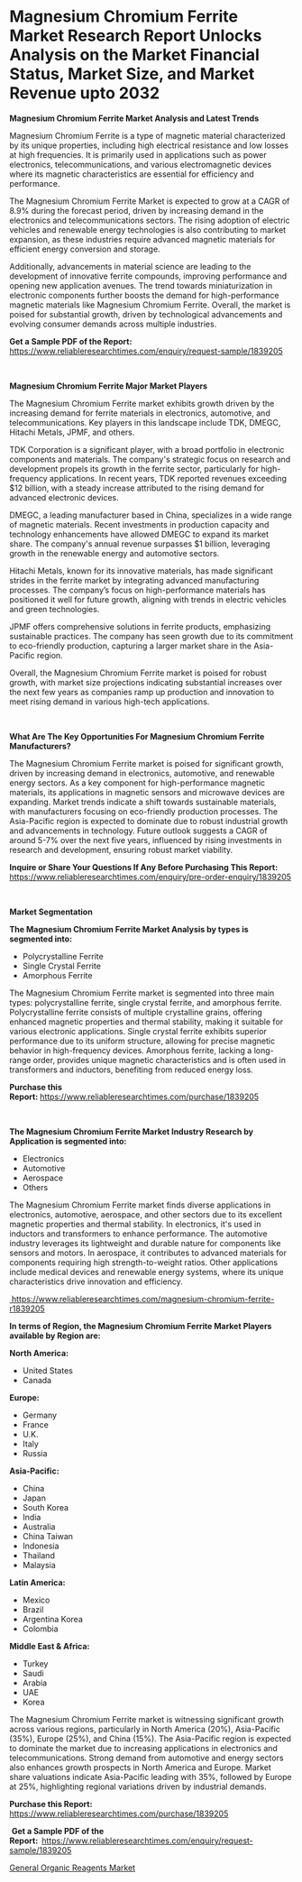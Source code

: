 <p><h1>Magnesium Chromium Ferrite Market Research Report Unlocks Analysis on the Market Financial Status, Market Size, and Market Revenue upto 2032</h1></p><p><strong>Magnesium Chromium Ferrite Market Analysis and Latest Trends</strong></p>
<p><p>Magnesium Chromium Ferrite is a type of magnetic material characterized by its unique properties, including high electrical resistance and low losses at high frequencies. It is primarily used in applications such as power electronics, telecommunications, and various electromagnetic devices where its magnetic characteristics are essential for efficiency and performance.</p><p>The Magnesium Chromium Ferrite Market is expected to grow at a CAGR of 8.9% during the forecast period, driven by increasing demand in the electronics and telecommunications sectors. The rising adoption of electric vehicles and renewable energy technologies is also contributing to market expansion, as these industries require advanced magnetic materials for efficient energy conversion and storage.</p><p>Additionally, advancements in material science are leading to the development of innovative ferrite compounds, improving performance and opening new application avenues. The trend towards miniaturization in electronic components further boosts the demand for high-performance magnetic materials like Magnesium Chromium Ferrite. Overall, the market is poised for substantial growth, driven by technological advancements and evolving consumer demands across multiple industries.</p></p>
<p><strong>Get a Sample PDF of the Report:&nbsp;</strong> <a href="https://www.reliableresearchtimes.com/enquiry/request-sample/1839205?utm_campaign=2176&utm_medium=2&utm_source=Github&utm_content=ia&utm_term=03022025&utm_id=magnesium-chromium-ferrite">https://www.reliableresearchtimes.com/enquiry/request-sample/1839205</a></p>
<p>&nbsp;</p>
<p><strong>Magnesium Chromium Ferrite Major Market Players</strong></p>
<p><p>The Magnesium Chromium Ferrite market exhibits growth driven by the increasing demand for ferrite materials in electronics, automotive, and telecommunications. Key players in this landscape include TDK, DMEGC, Hitachi Metals, JPMF, and others.</p><p>TDK Corporation is a significant player, with a broad portfolio in electronic components and materials. The company's strategic focus on research and development propels its growth in the ferrite sector, particularly for high-frequency applications. In recent years, TDK reported revenues exceeding $12 billion, with a steady increase attributed to the rising demand for advanced electronic devices.</p><p>DMEGC, a leading manufacturer based in China, specializes in a wide range of magnetic materials. Recent investments in production capacity and technology enhancements have allowed DMEGC to expand its market share. The company's annual revenue surpasses $1 billion, leveraging growth in the renewable energy and automotive sectors.</p><p>Hitachi Metals, known for its innovative materials, has made significant strides in the ferrite market by integrating advanced manufacturing processes. The company’s focus on high-performance materials has positioned it well for future growth, aligning with trends in electric vehicles and green technologies.</p><p>JPMF offers comprehensive solutions in ferrite products, emphasizing sustainable practices. The company has seen growth due to its commitment to eco-friendly production, capturing a larger market share in the Asia-Pacific region.</p><p>Overall, the Magnesium Chromium Ferrite market is poised for robust growth, with market size projections indicating substantial increases over the next few years as companies ramp up production and innovation to meet rising demand in various high-tech applications.</p></p>
<p>&nbsp;</p>
<p><strong>What Are The Key Opportunities For Magnesium Chromium Ferrite Manufacturers?</strong></p>
<p><p>The Magnesium Chromium Ferrite market is poised for significant growth, driven by increasing demand in electronics, automotive, and renewable energy sectors. As a key component for high-performance magnetic materials, its applications in magnetic sensors and microwave devices are expanding. Market trends indicate a shift towards sustainable materials, with manufacturers focusing on eco-friendly production processes. The Asia-Pacific region is expected to dominate due to robust industrial growth and advancements in technology. Future outlook suggests a CAGR of around 5-7% over the next five years, influenced by rising investments in research and development, ensuring robust market viability.</p></p>
<p><strong>Inquire or Share Your Questions If Any Before Purchasing This Report:</strong> <a href="https://www.reliableresearchtimes.com/enquiry/pre-order-enquiry/1839205?utm_campaign=2176&utm_medium=2&utm_source=Github&utm_content=ia&utm_term=03022025&utm_id=magnesium-chromium-ferrite">https://www.reliableresearchtimes.com/enquiry/pre-order-enquiry/1839205</a></p>
<p>&nbsp;</p>
<p><strong>Market Segmentation</strong></p>
<p><strong>The Magnesium Chromium Ferrite Market Analysis by types is segmented into:</strong></p>
<p><ul><li>Polycrystalline Ferrite</li><li>Single Crystal Ferrite</li><li>Amorphous Ferrite</li></ul></p>
<p><p>The Magnesium Chromium Ferrite market is segmented into three main types: polycrystalline ferrite, single crystal ferrite, and amorphous ferrite. Polycrystalline ferrite consists of multiple crystalline grains, offering enhanced magnetic properties and thermal stability, making it suitable for various electronic applications. Single crystal ferrite exhibits superior performance due to its uniform structure, allowing for precise magnetic behavior in high-frequency devices. Amorphous ferrite, lacking a long-range order, provides unique magnetic characteristics and is often used in transformers and inductors, benefiting from reduced energy loss.</p></p>
<p><strong>Purchase this Report:&nbsp;</strong><a href="https://www.reliableresearchtimes.com/purchase/1839205?utm_campaign=2176&utm_medium=2&utm_source=Github&utm_content=ia&utm_term=03022025&utm_id=magnesium-chromium-ferrite">https://www.reliableresearchtimes.com/purchase/1839205</a></p>
<p>&nbsp;</p>
<p><strong>The Magnesium Chromium Ferrite Market Industry Research by Application is segmented into:</strong></p>
<p><ul><li>Electronics</li><li>Automotive</li><li>Aerospace</li><li>Others</li></ul></p>
<p><p>The Magnesium Chromium Ferrite market finds diverse applications in electronics, automotive, aerospace, and other sectors due to its excellent magnetic properties and thermal stability. In electronics, it's used in inductors and transformers to enhance performance. The automotive industry leverages its lightweight and durable nature for components like sensors and motors. In aerospace, it contributes to advanced materials for components requiring high strength-to-weight ratios. Other applications include medical devices and renewable energy systems, where its unique characteristics drive innovation and efficiency.</p></p>
<p><a href="https://www.reliableresearchtimes.com/magnesium-chromium-ferrite-r1839205?utm_campaign=2176&utm_medium=2&utm_source=Github&utm_content=ia&utm_term=03022025&utm_id=magnesium-chromium-ferrite">&nbsp;https://www.reliableresearchtimes.com/magnesium-chromium-ferrite-r1839205</a></p>
<p><strong>In terms of Region, the Magnesium Chromium Ferrite Market Players available by Region are:</strong></p>
<p>
    <p> <strong> North America: </strong>
        <ul>
            <li>United States</li>
            <li>Canada</li>
        </ul>
        </p> 
    <p> <strong> Europe: </strong>
        <ul>
            <li>Germany</li>
            <li>France</li>
            <li>U.K.</li>
            <li>Italy</li>
            <li>Russia</li>
        </ul>
        </p> 
    <p> <strong> Asia-Pacific: </strong>
        <ul>
            <li>China</li>
            <li>Japan</li>
            <li>South Korea</li>
            <li>India</li>
            <li>Australia</li>
            <li>China Taiwan</li>
            <li>Indonesia</li>
            <li>Thailand</li>
            <li>Malaysia</li>
        </ul>
        </p> 
    <p> <strong> Latin America: </strong>
        <ul>
            <li>Mexico</li>
            <li>Brazil</li>
            <li>Argentina Korea</li>
            <li>Colombia</li>
        </ul>
        </p> 
    <p> <strong> Middle East & Africa: </strong>
        <ul>
            <li>Turkey</li>
            <li>Saudi</li>
            <li>Arabia</li>
            <li>UAE</li>
            <li>Korea</li>
        </ul>
    </p>
    </p>
<p><p>The Magnesium Chromium Ferrite market is witnessing significant growth across various regions, particularly in North America (20%), Asia-Pacific (35%), Europe (25%), and China (15%). The Asia-Pacific region is expected to dominate the market due to increasing applications in electronics and telecommunications. Strong demand from automotive and energy sectors also enhances growth prospects in North America and Europe. Market share valuations indicate Asia-Pacific leading with 35%, followed by Europe at 25%, highlighting regional variations driven by industrial demands.</p></p>
<p><strong>Purchase this Report: </strong><a href="https://www.reliableresearchtimes.com/purchase/1839205?utm_campaign=2176&utm_medium=2&utm_source=Github&utm_content=ia&utm_term=03022025&utm_id=magnesium-chromium-ferrite">https://www.reliableresearchtimes.com/purchase/1839205</a></p>
<p>&nbsp;<strong>Get a Sample PDF of the Report:&nbsp;&nbsp;</strong><a href="https://www.reliableresearchtimes.com/enquiry/request-sample/1839205?utm_campaign=2176&utm_medium=2&utm_source=Github&utm_content=ia&utm_term=03022025&utm_id=magnesium-chromium-ferrite">https://www.reliableresearchtimes.com/enquiry/request-sample/1839205</a></p>
<p><strong></strong></p>
<p><p><a href="https://github.com/delindacallegari68/Market-Research-Report-List-1/blob/main/general-organic-reagents-market.md?utm_campaign=2176&utm_medium=2&utm_source=Github&utm_content=ia&utm_term=03022025&utm_id=magnesium-chromium-ferrite">General Organic Reagents Market</a></p></p>